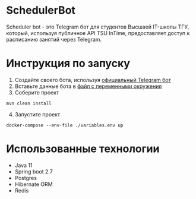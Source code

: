 # SchedulerBot
Scheduler bot - это Telegram бот для студентов Высшаей IT-школы ТГУ, который, используя публичное API TSU InTime, предоставляет доступ к расписанию занятий через Telegram. 
# Инструкция по запуску
1. Создайте своего бота, используя [официальный Telegram бот](https://t.me/BotFather)
2. Вставьте данные бота в [файл с переменными окружения](variables.env)
3. Соберите проект
```shell
mvn clean install
```
4. Запустите проект
```shell
docker-compose --env-file ./variables.env up
```

# Использованные технологии
* Java 11
* Spring boot 2.7
* Postgres
* Hibernate ORM
* Redis